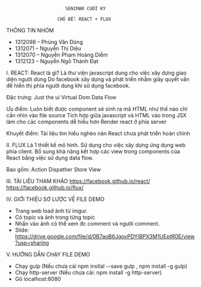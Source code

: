                           SENIMAR CUỐI KỲ

                       CHỦ ĐỀ: REACT + FLUX

THÔNG TIN NHÓM
- 1312098 – Phùng Văn Dũng
- 1312071 – Nguyễn Thị Diệu
- 1312070 – Nguyễn Phạm Hoàng Diễm
- 1312123 – Nguyễn Ngô Thành Đạt

I. REACT:
React là gì?
  Là thư viện javascript dung cho việc xây dựng giao diện người dùng
  Do facebook xây dựng và phát triển nhằm giảy quyết vấn đề hiển thị phía người dung khi sử dụng facebook.

Đặc trưng:
  Just the ui
  Virtual Dom
  Data Flow

Ưu điểm:
  Luôn biết được component  sẽ sinh ra mã HTML như thế nào chỉ cần nhìn vào file source
  Tích hợp giữa javascript và HTML vào trong JSX làm cho các components dễ hiểu hơn
  Render react ở phía server

Khuyết điểm:
  Tài liệu tìm hiểu nghèo nàn
  React chưa phát triển hoàn chỉnh

II. FLUX
  Là 1 thiết kế mô hình.
  Sử dụng cho việc xây dựng ứng dụng web phía client.
  Bổ sung khả năng kết hợp các view trong components của React bằng việc sử dụng data flow.

Bao gồm:
  Action
  Dispather
  Store
  View

III. TÀI LIỆU THAM KHẢO
  https://facebook.github.io/react/
  https://facebook.github.io/flux/

IV. GIỚI THIỆU SƠ LƯỢC VỀ FILE DEMO
   - Trang web load ảnh từ imgur.
   - Có topic và ảnh trong từng topic
   - Nhấn vào ảnh có thể xem đc comment và người comment.
   - Slide: https://drive.google.com/file/d/0B7aoB6JqovPDYjBPX3M1UEptR0E/view?usp=sharing

V. HƯỚNG DẪN CHẠY FILE DEMO
  - Chạy gulp (Nếu chưa cài npm instlal --save gulp , npm install -g gulp)
  - Chạy http-server (Nếu chưa cài: npm install -g http-server)
  - Gõ localhost:8080
